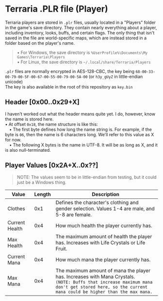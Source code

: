# Terraria .PLR file (Player)  
Terraria players are stored in `.plr` files, usually located in a "Players" folder in the game's save directory. They contain nearly everything about a player, including inventory, looks, buffs, and certain flags. The only thing that isn't saved in the file are world-specific maps, which are instead stored in a folder based on the player's name.
> • For Windows, the save directory is `%UserProfile%\Documents\My Games\Terraria\Players`  
> • For Linux, the save directory is `~/.local/share/Terraria/Players`  
  
`.plr` files are normally encrypted in AES-128-CBC, the key being `68-00-33-00-79-00-5F-00-67-00-55-00-79-00-5A-00` (or `h3y_gUyZ` in little-endian unicode)  
The key is also available in the root of this repository as `key.bin`

## Header [0x00..0x29+X]
I haven't worked out what the header means quite yet. I do, however, know the name is stored here.  
• At offset `0x18`, the name structure is like this:  
 • The first byte defines how long the name string is. For example, if the byte is `06`, then the name is 6 characters long. We'll refer to this value as X for now.  
 • The following X bytes is the name in UTF-8. It will be as long as X, and it is also null-terminated.

## Player Values [0x2A+X..0x??]
> NOTE: The values seem to be in little-endian from testing, but it could just be a Windows thing.  
  
| Value | Length | Description |
| ----- | ------ | ----------- |
| Clothes | 0x1 | Defines the character's clothing and gender selection. Values 1-4 are male, and 5-8 are female. |
| Current Health | 0x4 | How much health the player currently has. |
| Max Health | 0x4 | The maximum amount of health the player has. Increases with Life Crystals or Life Fruit. |
| Current Mana | 0x4 | How much mana the player currently has. |
| Max Mana | 0x4 | The maximum amount of mana the player has. Increases with Mana Crystals.<br/>`(NOTE: Buffs that increase maximum mana don't get stored here, so the current mana could be higher than the max mana.` |

